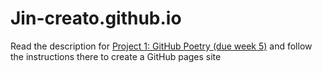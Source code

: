 # Jin-creato.github.io
Read the description for [Project 1: GitHub Poetry (due week 5)](/github-poetry) and follow the instructions there to create a GitHub pages site
